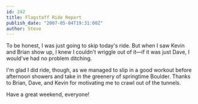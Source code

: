 ```yaml
---
id: 242
title: Flagstaff Ride Report
publish_date: "2007-05-04T19:31:00Z"
author: Steve
---
```

To be honest, I was just going to skip today's ride. But when I saw Kevin and Brian show up, I knew I couldn't wriggle out of it—if it was just Dave, I would've had no problem ditching.

I'm glad I did ride, though, as we managed to slip in a good workout before afternoon showers and take in the greenery of springtime Boulder. Thanks to Brian, Dave, and Kevin for motivating me to crawl out of the tunnels.

Have a great weekend, everyone!
